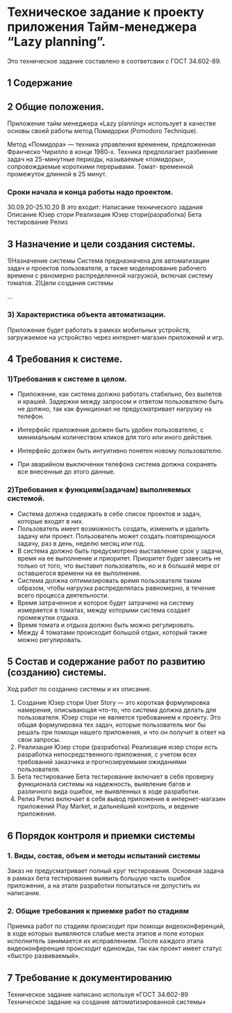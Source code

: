 # Техническое задание к проекту приложения Тайм-менеджера “Lazy planning”. 
Это техническое задание составлено в соответсвии с ГОСТ 34.602-89.
## 1 Содержание



## 2 Общие положения.
Приложение тайм менеджера «Lazy planning» использует в качестве основы своей работы метод Помидорки (Pomodoro Technique).

Метод «Помидора» — техника управления временем, предложенная Франческо Чирилло в конце 1980-х. Техника предполагает разбиение задач на 25-минутные периоды, называемые «помидоры», сопровождаемые короткими перерывами.
Томат- временной промежуток длинной в 25 минут.

### Сроки начала и конца работы надо проектом.
30.09.20-25.10.20
В это входит:
Написание технического задания 
Описание Юзер стори 
Реализация Юзер стори(разработка) 
Бета тестирование 
Релиз 

## 3 Назначение и цели создания системы.
1)Назначение системы
Система предназначена для автоматизации задач и проектов пользователя, а также моделирование рабочего времени с рвномерно распределенной нагрузкой, включая систему томатов.
2)Цели создания системы

…
 ### 3)	Характеристика объекта автоматизации.
Приложение будет работать в рамках мобильных устройств, загружаемое на устройство через интернет-магазин приложений и игр.

## 4 Требования к системе.
### 1)Требования к системе в целом.
* Приложение, как система должно работать стабильно, без вылетов и крашей. Задержки между запросом и ответом пользователю быть не должно, так как функционал не предусматривает нагрузку на телефон.

* Интерфейс приложения должен быть удобен пользователю, с минимальным количеством кликов для того или иного действия.

* Интерфейс должен быть интуитивно понятен новому пользователю.

* При аварийном выключении телефона система должна сохранять все внесенные до этого данные.

### 2)Требования к функциям(задачам) выполняемых системой.
* Система должна содержать в себе список проектов и задач, которые входят в них. 
* Пользователь имеет возможность создать, изменить и удалить задачу или проект. 
	Пользователь может создать повторяющуюся задачу, раз в день, неделю месяц или год.
* В система должно быть предусмотрено выставление срок у задачи, время на ее выполнение и приоритет. Приоритет будет завесить не только от того, что выставит пользователь, но и в большей мере от оставшегося времени на ее выполнение.
* Система должна оптимизировать время пользователя таким образом, чтобы нагрузка распределялась равномерно, в течение всего процесса деятельности.
* Время затраченное и которое будет затрачено на систему измеряется в томатах, между которыми система создает промежутки отдыха.
* Время томата и отдыха должно быть можно регулировать.
* Между 4 томатами происходит большой отдых, который также можно регулировать.


## 5 Состав и содержание работ по развитию (созданию) системы.
Ход работ по созданию системы и их описание.
1.	Создание Юзер стори 
User Story — это короткая формулировка намерения, описывающая что-то, что система должна делать для пользователя.
Юзер стори не является требованием к проекту. Это общая формулировка тех задач, которые пользователь мог бы решать при помощи нашего приложения, и что он получит в ответ на свои запросы.
2.	Реализация Юзер стори (разработка) 
Реализация юзер стори есть разработка непосредственного приложения, с учетом всех требований заказчика и прогнозируемыми ожиданиями пользователя.
3.	Бета тестирование 
Бета тестирование включает в себя проверку функционала системы на надежность, выявление багов и различного вида ошибок, не выявленных в ходе разработки.
4.	Релиз 
Релиз включает в себя вывод приложение в интернет-магазин приложений Play Market, и дальнейший контроль, и ведение приложения.

 ## 6 Порядок контроля и приемки системы
 
### 1. Виды, состав, объем и методы испытаний системы
Заказ не предусматривает полный круг тестирования.
Основная задача в рамках бета тестирования выявить большую часть ошибок приложения, а на этапе разработки попытаться не допустить их написание. 
### 2. Общие требования к приемке работ по стадиям
Приемка работ по стадиям происходит при помощи видеоконференций, в ходе которых выявляются слабые места этапов и поле которых исполнитель занимается их исправлением.
После каждого этапа видеоконференция происходит единожды, так как проект имеет статус «быстро развиваемый».
## 7 Требование к документированию
Техническое задание написано используя «ГОСТ 34.602-89 Техническое задание на создание автоматизированной системы»
